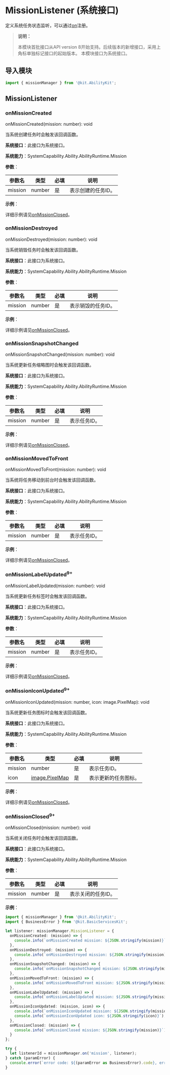 # MissionListener (系统接口)

<!--Kit: Ability Kit-->
<!--Subsystem: Ability-->
<!--Owner: @littlejerry1-->
<!--Designer: @ccllee1-->
<!--Tester: @lixueqing513-->
<!--Adviser: @huipeizi-->

定义系统任务状态监听，可以通过[on](js-apis-app-ability-missionManager-sys.md#missionmanageronmission)注册。

> **说明：**
> 
> 本模块首批接口从API version 8开始支持。后续版本的新增接口，采用上角标单独标记接口的起始版本。
> 本模块接口为系统接口。

## 导入模块

```ts
import { missionManager } from '@kit.AbilityKit';
```

## MissionListener

### onMissionCreated

onMissionCreated(mission: number): void

当系统创建任务时会触发该回调函数。

**系统接口**：此接口为系统接口。

**系统能力**：SystemCapability.Ability.AbilityRuntime.Mission

**参数**：

| 参数名 | 类型 | 必填 | 说明 |
| -------- | -------- | -------- | -------- |
| mission | number | 是 | 表示创建的任务ID。 |

**示例**：

详细示例请见[onMissionClosed](#onmissionclosed9)。

### onMissionDestroyed

onMissionDestroyed(mission: number): void

当系统销毁任务时会触发该回调函数。

**系统接口**：此接口为系统接口。

**系统能力**：SystemCapability.Ability.AbilityRuntime.Mission

**参数**：

| 参数名 | 类型 | 必填 | 说明 |
| -------- | -------- | -------- | -------- |
| mission | number | 是 | 表示销毁的任务ID。 |

**示例**：

详细示例请见[onMissionClosed](#onmissionclosed9)。

### onMissionSnapshotChanged

onMissionSnapshotChanged(mission: number): void

当系统更新任务缩略图时会触发该回调函数。

**系统接口**：此接口为系统接口。

**系统能力**：SystemCapability.Ability.AbilityRuntime.Mission

**参数**：

| 参数名 | 类型 | 必填 | 说明 |
| -------- | -------- | -------- | -------- |
| mission | number | 是 | 表示任务ID。 |

**示例**：

详细示例请见[onMissionClosed](#onmissionclosed9)。

### onMissionMovedToFront

onMissionMovedToFront(mission: number): void

当系统将任务移动到前台时会触发该回调函数。

**系统接口**：此接口为系统接口。

**系统能力**：SystemCapability.Ability.AbilityRuntime.Mission

**参数**：

| 参数名 | 类型 | 必填 | 说明 |
| -------- | -------- | -------- | -------- |
| mission | number | 是 | 表示任务ID。 |

**示例**：

详细示例请见[onMissionClosed](#onmissionclosed9)。

### onMissionLabelUpdated<sup>9+</sup>

onMissionLabelUpdated(mission: number): void

当系统更新任务标签时会触发该回调函数。

**系统接口**：此接口为系统接口。

**系统能力**：SystemCapability.Ability.AbilityRuntime.Mission

**参数**：

| 参数名 | 类型 | 必填 | 说明 |
| -------- | -------- | -------- | -------- |
| mission | number | 是 | 表示任务ID。 |

**示例**：

详细示例请见[onMissionClosed](#onmissionclosed9)。

### onMissionIconUpdated<sup>9+</sup>

onMissionIconUpdated(mission: number, icon: image.PixelMap): void

当系统更新任务图标时会触发该回调函数。

**系统接口**：此接口为系统接口。

**系统能力**：SystemCapability.Ability.AbilityRuntime.Mission

**参数**：

| 参数名 | 类型 | 必填 | 说明 |
| -------- | -------- | -------- | -------- |
| mission | number | 是 | 表示任务ID。 |
| icon | [image.PixelMap](../apis-image-kit/js-apis-image.md#pixelmap7) | 是 | 表示更新的任务图标。 |

**示例**：

详细示例请见[onMissionClosed](#onmissionclosed9)。

### onMissionClosed<sup>9+</sup>

onMissionClosed(mission: number): void

当系统关闭任务时会触发该回调函数。

**系统接口**：此接口为系统接口。

**系统能力**：SystemCapability.Ability.AbilityRuntime.Mission

**参数**：

| 参数名 | 类型 | 必填 | 说明 |
| -------- | -------- | -------- | -------- |
| mission | number | 是 | 表示关闭的任务ID。 |

**示例**：
```ts
import { missionManager } from '@kit.AbilityKit';
import { BusinessError } from '@kit.BasicServicesKit';

let listener: missionManager.MissionListener = {
  onMissionCreated: (mission) => {
    console.info(`onMissionCreated mission: ${JSON.stringify(mission)}`);
  },
  onMissionDestroyed: (mission) => {
    console.info(`onMissionDestroyed mission: ${JSON.stringify(mission)}`);
  },
  onMissionSnapshotChanged: (mission) => {
    console.info(`onMissionSnapshotChanged mission: ${JSON.stringify(mission)}`);
  },
  onMissionMovedToFront: (mission) => {
    console.info(`onMissionMovedToFront mission: ${JSON.stringify(mission)}`);
  },
  onMissionLabelUpdated: (mission) => {
    console.info(`onMissionLabelUpdated mission: ${JSON.stringify(mission)}`);
  },
  onMissionIconUpdated: (mission, icon) => {
    console.info(`onMissionIconUpdated mission: ${JSON.stringify(mission)}`);
    console.info(`onMissionIconUpdated icon: ${JSON.stringify(icon)}`);
  },
  onMissionClosed: (mission) => {
    console.info(`onMissionClosed mission: ${JSON.stringify(mission)}`);
  }
};

try {
  let listenerId = missionManager.on('mission', listener);
} catch (paramError) {
  console.error(`error code: ${(paramError as BusinessError).code}, error msg: ${(paramError as BusinessError).message}`);
}
```